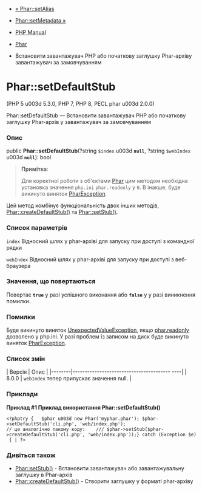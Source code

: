 - [« Phar::setAlias](phar.setalias.md)
- [Phar::setMetadata »](phar.setmetadata.md)

- [PHP Manual](index.md)
- [Phar](class.phar.md)
- Встановити завантажувач PHP або початкову заглушку Phar-архіву
завантажувач за замовчуванням

# Phar::setDefaultStub

(PHP 5 u003d 5.3.0, PHP 7, PHP 8, PECL phar u003d 2.0.0)

Phar::setDefaultStub — Встановити завантажувач PHP або початкову заглушку
Phar-архів у завантажувач за замовчуванням

### Опис

public **Phar::setDefaultStub**(?string `$index` u003d **`null`**, ?string
`$webIndex` u003d **`null`**): bool

> **Примітка**:
>
> Для коректної роботи з об'єктами [Phar](class.phar.md) цим методом
> необхідна установка значення `php.ini` `phar.readonly` у `0`. В
> інакше, буде викинуто виняток
> [PharException](class.pharexception.md).

Цей метод комбінує функціональність двох інших методів,
[Phar::createDefaultStub()](phar.createdefaultstub.md) та
[Phar::setStub()](phar.setstub.md).

### Список параметрів

`index`
Відносний шлях у phar-архіві для запуску при доступі з командної
рядки

`webIndex`
Відносний шлях у phar-архіві для запуску при доступі з веб-браузера

### Значення, що повертаються

Повертає **`true`** у разі успішного виконання або **`false`** у
у разі виникнення помилки.

### Помилки

Буде викинуто виняток
[UnexpectedValueException](class.unexpectedvalueexception.md), якщо
[phar.readonly](phar.configuration.md#ini.phar.readonly) дозволено у
php.ini. У разі проблем із записом на диск буде викинуто виняток
[PharException](class.pharexception.md).

### Список змін

| Версія | Опис |
|--------|---------------------------------------- ----|
| 8.0.0 | `webIndex` тепер припускає значення null. |

### Приклади

**Приклад #1 Приклад використання **Phar::setDefaultStub()****

`<?phptry {   $phar u003d new Phar('myphar.phar'); $phar->setDefaultStub('cli.php', 'web/index.php'); // це аналогічно такому коду:    /// $phar->setStub($phar->createDefaultStub('cli.php', 'web/index.php'));} catch (Exception $e) { | ?> `

### Дивіться також

- [Phar::setStub()](phar.setstub.md) - Встановити завантажувач або
завантажувальну заглушку в Phar-архів
- [Phar::createDefaultStub()](phar.createdefaultstub.md) - Створити
заглушку у форматі phar-архіву

